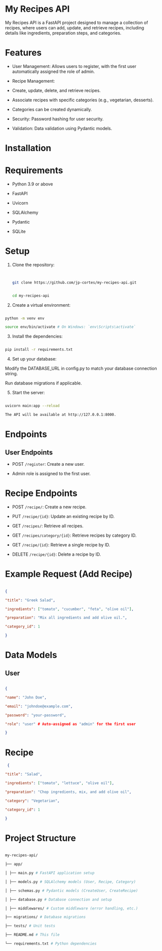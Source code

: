 



# My Recipes API

  

My Recipes API is a FastAPI project designed to manage a collection of recipes, where users can add, update, and retrieve recipes, including details like ingredients, preparation steps, and categories.

# Features

  

* User Management: Allows users to register, with the first user automatically assigned the role of admin.

* Recipe Management:

* Create, update, delete, and retrieve recipes.

* Associate recipes with specific categories (e.g., vegetarian, desserts).

* Categories can be created dynamically.

* Security: Password hashing for user security.

* Validation: Data validation using Pydantic models.

  

# Installation

# Requirements

  

* Python 3.9 or above

* FastAPI

* Uvicorn

* SQLAlchemy

* Pydantic

*  SQLite

  

# Setup

  

1. Clone the repository:

  

	```bash
  

	git clone https://github.com/jp-cortes/my-recipes-api.git


	cd my-recipes-api
	```
  

2. Create a virtual environment:

  

```bash

python -m venv env

source env/bin/activate # On Windows: `env\Scripts\activate` 
```

  

3. Install the dependencies:

  

```bash  

pip install -r requirements.txt
```

  

4. Set up your database:

  

Modify the DATABASE_URL in config.py to match your database connection string.

Run database migrations if applicable.

  

5. Start the server:

  

```bash

uvicorn main:app --reload  

The API will be available at http://127.0.0.1:8000. 
```

  

# Endpoints

## User Endpoints

  

* POST `/register`: Create a new user.

* Admin role is assigned to the first user.

  

# Recipe Endpoints

  

* POST `/recipe/`: Create a new recipe.

* PUT `/recipe/{id}`: Update an existing recipe by ID.

* GET `/recipes/`: Retrieve all recipes.

* GET `/recipes/category/{id}`: Retrieve recipes by category ID.

* GET `/recipe/{id}`: Retrieve a single recipe by ID.

* DELETE `/recipe/{id}`: Delete a recipe by ID.

  

# Example Request (Add Recipe)

  

```json  

{

"title": "Greek Salad",

"ingredients": ["tomato", "cucumber", "feta", "olive oil"],

"preparation": "Mix all ingredients and add olive oil.",

"category_id": 1

}
```

  

# Data Models

## User

  

```json

{

"name": "John Doe",

"email": "johndoe@example.com",

"password": "your-password",

"role": "user" # Auto-assigned as "admin" for the first user

}
```

  

# Recipe

  

```json
 {

"title": "Salad",

"ingredients": ["tomato", "lettuce", "olive oil"],

"preparation": "Chop ingredients, mix, and add olive oil",

"category": "Vegetarian",

"category_id": 1

}
```

  

# Project Structure
  

```bash

my-recipes-api/

├── app/

│ ├── main.py # FastAPI application setup

│ ├── models.py # SQLAlchemy models (User, Recipe, Category)

│ ├── schemas.py # Pydantic models (CreateUser, CreateRecipe)

│ ├── database.py # Database connection and setup

│ ├── middlewares/ # Custom middleware (error handling, etc.)

├── migrations/ # Database migrations

├── tests/ # Unit tests

├── README.md # This file

└── requirements.txt # Python dependencies

```